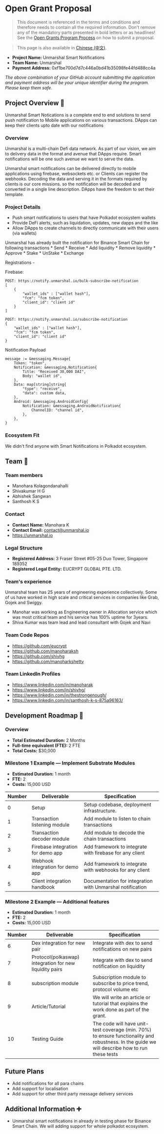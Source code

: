 
# Open Grant Proposal

> This document is referenced in the terms and conditions and therefore needs to contain all the required information. Don't remove any of the mandatory parts presented in bold letters or as headlines! See the [Open Grants Program Process](https://github.com/w3f/Open-Grants-Program/blob/master/README_2.md) on how to submit a proposal.

> This page is also available in [Chinese (中文)](./application-template-cn.md).

* **Project Name:** Unmarshal Smart Notifications
* **Team Name:** Unmarshal
* **Payment Address:** 0xf1be700d7d7c446a0bd41b35098fe44fd488cc4a

*The above combination of your GitHub account submitting the application and payment address will be your unique identifier during the program. Please keep them safe.*

## Project Overview :page_facing_up:
Unmarshal Smart Notications is a complete end to end solutions to send push notification to Mobile applications on various transactions.
DApps can keep their clients upto date with our notifications

### Overview

Unmarshal is a multi-chain Defi data network. As part of our vision, we aim to delivery data in the format and avenue that DApps require. 
Smart notifications will be one such avenue we want to serve the data. 

Unmarshal smart notifications can be delivered directly to mobile applications using firebase, websockets etc. or Clients can register the webhooks. 
Decoding the data and serving it in the formats required by clients is our core missions. so the notification will be decoded and converted in a single line description. 
DApps have the freedom to set their template.  

### Project Details
- Push smart notifications to users that have Polkadot ecosystem wallets
- Provide DeFi alerts, such as liquidation, updates, new dapps and the like 
- Allow DApps to create channels to directly communicate with their users (via wallets) 

Unmarshal has already built the notification for Binance Smart Chain for following transactions 
    * Send
    * Receive
    * Add liquidity 
    * Remove liquidity
    * Approve
    * Stake
    * UnStake
    * Exchange
    
Registrations - 

Firebase:

    POST: https://notify.unmarshal.io/bulk-subscribe-notification
    [
        {
            "wallet_ids" : ["wallet hash"],
            "fcm": "fcm token",
            "client_id": "client id"
        }
    ]
    
    POST: https://notify.unmarshal.io/subscribe-notification
    {
        "wallet_ids" : ["wallet hash"],
        "fcm": "fcm token",
        "client_id": "client id"
    }
    
Notification Payload

	message := &messaging.Message{
		Token: "token",
		Notification: &messaging.Notification{
			Title: "Received 30,000 DAI",
			Body: "wallet id",
		},
		Data: map[string]string{
			"type": "receive",
			"data": custom data,
		},
		Android: &messaging.AndroidConfig{
			Notification: &messaging.AndroidNotification{
				ChannelID: "channel id",
			},
		},
	}


### Ecosystem Fit
We didn't find anyone with Smart Notifications in Polkadot ecosystem. 

## Team :busts_in_silhouette:

### Team members
* Manohara Kolagondanahalli
* Shivakumar H G
* Abhishek Sangwan
* Santhosh K S

### Contact
* **Contact Name:** Manohara K
* **Contact Email:** contact@unmarshal.io
* https://unmarshal.io

### Legal Structure
* **Registered Address:** 3 Fraser Street #05-25 Duo Tower, Singapore 189352
* **Registered Legal Entity:** EUCRYPT GLOBAL PTE. LTD.

### Team's experience
Unmarshal team has 25 years of engineering experience collectively. Some of us have worked in high scale and critical services in companies like Grab, Gojek and Swiggy. 
* Manohar was working as Engineering owner in Allocation service which was most critical team and his service has 100% uptime for 3years. 
* Shiva Kumar was team lead and lead consultant with Gojek and Navi

### Team Code Repos
* https://github.com/eucrypt
* https://github.com/manoharaksh
* https://github.com/shivhg
* https://github.com/manoharkshetty

### Team LinkedIn Profiles
* https://www.linkedin.com/in/manoharak
* https://www.linkedin.com/in/shivhg/
* https://www.linkedin.com/in/thestrongenough/
* https://www.linkedin.com/in/santhosh-k-s-875a96163/

## Development Roadmap :nut_and_bolt:

### Overview
* **Total Estimated Duration:** 2 Months
* **Full-time equivalent (FTE):**  2 FTE
* **Total Costs:** $30,000

### Milestone 1 Example — Implement Substrate Modules
* **Estimated Duration:** 1 month
* **FTE:**  2
* **Costs:** 15,000 USD

| Number | Deliverable | Specification |
| ------------- | ------------- | ------------- |
| 0 | Setup | Setup codebase, deployment infrastructure. 
| 1 | Transaction listening module | Add module to listen to chain transactions |
| 2 | Transaction decoder module | Add module to decode the chain transactions |
| 3 | Firebase integration for demo app | Add framework to integrate with firebase for any client |
| 4 | Webhook integration for demo app | Add framework to integrate with webhooks for any client |
| 5 | Client integration handbook | Documentation for integration with Unmarshal notification |


### Milestone 2 Example — Additional features
* **Estimated Duration:** 1 month
* **FTE:**  2
* **Costs:** 15,000 USD

| Number | Deliverable | Specification |
| ------------- | ------------- | ------------- |
| 6 | Dex integration for new pair | Integrate with dex to send notifications on new pairs |
| 7 | Protocol(polkaswap) integration for new liquidity pairs | Integrate with dex to send notification on liquidity |
| 8 | subscription module | Subscription module to subscribe to price trend, protocol volume etc |
| 9 | Article/Tutorial | We will write an article or tutorial that explains the work done as part of the grant.
| 10 | Testing Guide | The code will have unit-test coverage (min. 70%) to ensure functionality and robustness. In the guide we will describe how to run these tests |

## Future Plans
* Add notifications for all para chains
* Add support for localisation
* Add support for other third party message delivery services 

## Additional Information :heavy_plus_sign:

* Unmarshal smart notifications in already in testing phase for Binance Smart Chain. 
We will adding support for whole polkadot ecosystem. 
